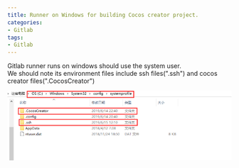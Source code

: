 ```yaml
---
title: Runner on Windows for building Cocos creator project.
categories:
- Gitlab
tags:
- Gitlab
---
```


Gitlab runner runs on windows should use the system user.  
We should note its environment files include ssh files(".ssh") and cocos creator files(".CocosCreator")

![home_folder_of_windows_system_user](/images/home_folder_of_windows_system_user.png)
